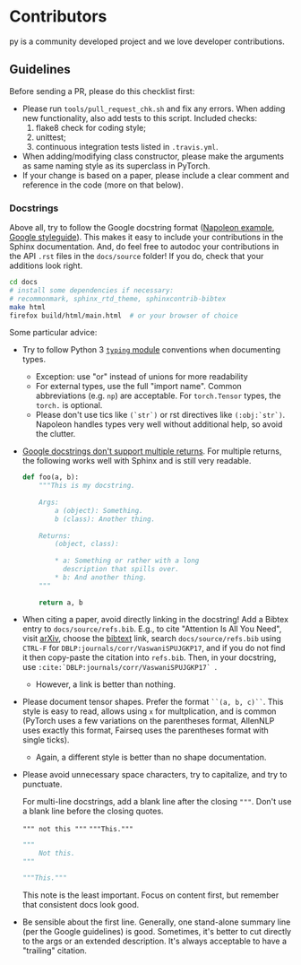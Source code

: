 # Contributors

py is a community developed project and we love developer contributions.

## Guidelines
Before sending a PR, please do this checklist first:

- Please run `tools/pull_request_chk.sh` and fix any errors. When adding new functionality, also add tests to this script. Included checks:
    1. flake8 check for coding style;
    2. unittest;
    3. continuous integration tests listed in `.travis.yml`.
- When adding/modifying class constructor, please make the arguments as same naming style as its superclass in PyTorch.
- If your change is based on a paper, please include a clear comment and reference in the code (more on that below). 

### Docstrings
Above all, try to follow the Google docstring format
([Napoleon example](https://sphinxcontrib-napoleon.readthedocs.io/en/latest/example_google.html),
[Google styleguide](http://google.github.io/styleguide/pyguide.html)).
This makes it easy to include your contributions in the Sphinx documentation. And, do feel free
to autodoc your contributions in the API ``.rst`` files in the `docs/source` folder! If you do, check that
your additions look right.

```bash
cd docs
# install some dependencies if necessary:
# recommonmark, sphinx_rtd_theme, sphinxcontrib-bibtex
make html
firefox build/html/main.html  # or your browser of choice
```

Some particular advice:
- Try to follow Python 3 [``typing`` module](https://docs.python.org/3/library/typing.html) conventions when documenting types.
    - Exception: use "or" instead of unions for more readability
    - For external types, use the full "import name". Common abbreviations (e.g. ``np``) are acceptable.
      For ``torch.Tensor`` types, the ``torch.`` is optional.
    - Please don't use tics like `` (`str`) `` or rst directives like `` (:obj:`str`) ``. Napoleon handles types
      very well without additional help, so avoid the clutter.
- [Google docstrings don't support multiple returns](https://stackoverflow.com/questions/29221551/can-sphinx-napoleon-document-function-returning-multiple-arguments).
For multiple returns, the following works well with Sphinx and is still very readable.
  ```python
  def foo(a, b):
      """This is my docstring.
      
      Args:
          a (object): Something.
          b (class): Another thing.
    
      Returns:
          (object, class):
        
          * a: Something or rather with a long
            description that spills over.
          * b: And another thing.
      """
    
      return a, b
  ```
- When citing a paper, avoid directly linking in the docstring! Add a Bibtex entry to `docs/source/refs.bib`.
E.g., to cite "Attention Is All You Need", visit [arXiv](https://arxiv.org/abs/1706.03762), choose the
[bibtext](https://dblp.uni-trier.de/rec/bibtex/journals/corr/VaswaniSPUJGKP17) link, search `docs/source/refs.bib`
using `CTRL-F` for `DBLP:journals/corr/VaswaniSPUJGKP17`, and if you do not find it then copy-paste the
citation into `refs.bib`. Then, in your docstring, use ``:cite:`DBLP:journals/corr/VaswaniSPUJGKP17` ``.
    - However, a link is better than nothing.
- Please document tensor shapes. Prefer the format
  ``` ``(a, b, c)`` ```. This style is easy to read, allows using ``x`` for multplication, and is common
  (PyTorch uses a few variations on the parentheses format, AllenNLP uses exactly this format, Fairseq uses
  the parentheses format with single ticks).
    - Again, a different style is better than no shape documentation.
- Please avoid unnecessary space characters, try to capitalize, and try to punctuate.
    
  For multi-line docstrings, add a blank line after the closing ``"""``.
  Don't use a blank line before the closing quotes.
  
  ``""" not this """`` ``"""This."""``
  
  ```python
  """
      Not this.
  """
  ```
  ```python
  """This."""
  ```

  This note is the least important. Focus on content first, but remember that consistent docs look good.
- Be sensible about the first line. Generally, one stand-alone summary line (per the Google guidelines) is good.
  Sometimes, it's better to cut directly to the args or an extended description. It's always acceptable to have a
  "trailing" citation.